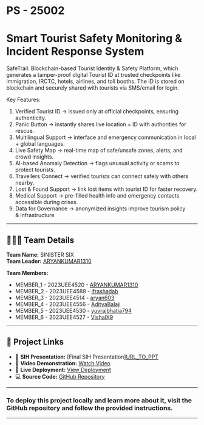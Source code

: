 # PS - 25002


# Smart Tourist Safety Monitoring & Incident Response System  
SafeTrail: Blockchain-based Tourist Identity & Safety Platform, which generates a tamper-proof digital Tourist ID at trusted checkpoints like immigration, IRCTC, hotels, airlines, and toll booths. The ID is stored on blockchain and securely shared with tourists via SMS/email for login.

Key Features:
1. Verified Tourist ID → issued only at official checkpoints, ensuring authenticity.
2. Panic Button → instantly shares live location + ID with authorities for rescue.
3. Multilingual Support → interface and emergency communication in local + global languages.
4. Live Safety Map → real-time map of safe/unsafe zones, alerts, and crowd insights.
5. AI-based Anomaly Detection → flags unusual activity or scams to protect tourists.
6. Travellers Connect → verified tourists can connect safely with others nearby.
7. Lost & Found Support → link lost items with tourist ID for faster recovery.
8. Medical Support → pre-filled health info and emergency contacts accessible during crises.
9. Data for Governance → anonymized insights improve tourism policy & infrastructure

---

## 🧑‍🤝‍🧑 Team Details
**Team Name:** SINISTER SIX<br>
**Team Leader:** [ARYANKUMAR1310](https://github.com/ARYANKUMAR1310)  

**Team Members:**  
- MEMBER_1 - 2023UEE4520 - [ARYANKUMAR1310](https://github.com/ARYANKUMAR1310)  
- MEMBER_2 - 2023UEE4588 - [ifrashadab](https://github.com/ifrashadab)
- MEMBER_3 - 2023UEE4514 - [aryan603](https://github.com/aryan603)  
- MEMBER_4 - 2023UEE4556 - [AdityaBalaji](https://github.com/Neo-04)  
- MEMBER_5 - 2023UEE4530 - [yuvrajbhatia794](https://github.com/yuvrajbhatia794)  
- MEMBER_6 - 2023UEE4527 - [VishalX9](https://github.com/VishalX9)

---

## 🔗 Project Links
- 📑 **SIH Presentation:** [Final SIH Presentation][URL_TO_PPT](https://drive.google.com/file/d/1FvEyA0yQI0o7w5tvf1ASvY1rWEcSa2MO/view?usp=sharing)  
- 🎥 **Video Demonstration:** [Watch Video](https://youtu.be/9FAkUDYBtpQ?si=ltElWSzzxyoFl0TW)
- 🚀 **Live Deployment:** [View Deployment](https://safetrail-3.onrender.com/)
- 💻 **Source Code:** [GitHub Repository](https://github.com/VishalX9/SafeTrail/tree/main)  

---
### To deploy this project locally and learn more about it, visit the GitHub repository and follow the provided instructions.
---


